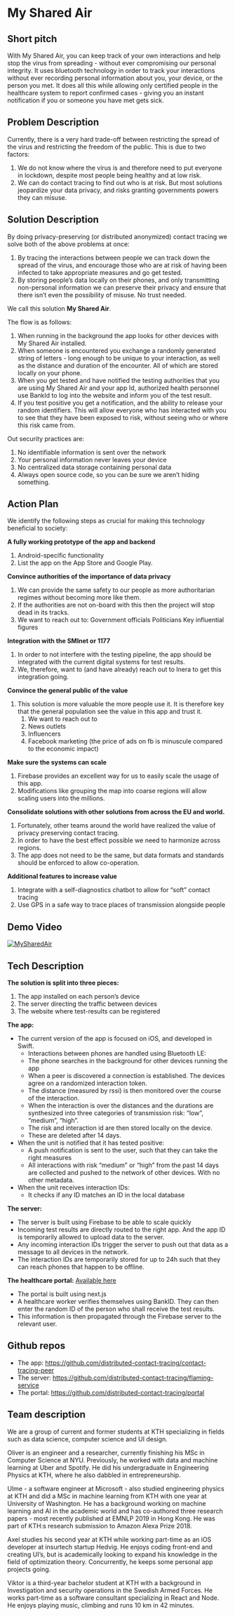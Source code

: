 # My Shared Air

## Short pitch

With My Shared Air, you can keep track of your own interactions and help stop the virus from spreading - without ever compromising our personal integrity. It uses bluetooth technology in order to track your interactions without ever recording personal information about you, your device, or the person you met. It does all this while allowing only certified people in the healthcare system to report confirmed cases - giving you an instant notification if you or someone you have met gets sick.

## Problem Description 

Currently, there is a very hard trade-off between restricting the spread of the virus and restricting the freedom of the public. This is due to two factors: 

1. We do not know where the virus is and therefore need to put everyone in lockdown, despite most people being healthy and at low risk. 
2. We can do contact tracing to find out who is at risk. But most solutions jeopardize your data privacy, and risks granting governments powers they can misuse. 


## Solution Description

By doing privacy-preserving (or distributed anonymized) contact tracing we solve both of the above problems at once: 
1. By tracing the interactions between people we can track down the spread of the virus, and encourage those who are at risk of having been infected to take appropriate measures and go get tested. 
2. By storing people’s data locally on their phones, and only transmitting non-personal information we can preserve their privacy and ensure that there isn’t even the possibility of misuse. No trust needed. 

We call this solution **My Shared Air**.

The flow is as follows: 
1. When running in the background the app looks for other devices with My Shared Air installed. 
2. When someone is encountered you exchange a randomly generated string of letters - long enough to be unique to your interaction, as well as the distance and duration of the encounter. All of which are stored locally on your phone. 
3. When you get tested and have notified the testing authorities that you are using My Shared Air and your app Id, authorized health personnel use BankId to log into the website and inform you of the test result.
4. If you test positive you get a notification, and the ability to release your random identifiers. This will allow everyone who has interacted with you to see that they have been exposed to risk, without seeing who or where this risk came from. 

Out security practices are: 
1. No identifiable information is sent over the network
2. Your personal information never leaves your device
3. No centralized data storage containing personal data
4. Always open source code, so you can be sure we aren’t hiding something. 

## Action Plan 

We identify the following steps as crucial for making this technology beneficial to society:

**A fully working prototype of the app and backend**
1. Android-specific functionality
2. List the app on the App Store and Google Play. 

**Convince authorities of the importance of data privacy**
1. We can provide the same safety to our people as more authoritarian regimes without becoming more like them. 
2. If the authorities are not on-board with this then the project will stop dead in its tracks. 
3. We want to reach out to: 
Government officials
Politicians 
Key influential figures

**Integration with the SMInet or 1177**
1. In order to not interfere with the testing pipeline, the app should be integrated with the current digital systems for test results.
2. We, therefore, want to (and have already) reach out to Inera to get this integration going. 

**Convince the general public of the value** 
1. This solution is more valuable the more people use it. It is therefore key that the general population see the value in this app and trust it. 
    1. We want to reach out to
    2. News outlets
    3. Influencers
    4. Facebook marketing (the price of ads on fb is minuscule compared to the economic impact)

**Make sure the systems can scale**
1. Firebase provides an excellent way for us to easily scale the usage of this app. 
2. Modifications like grouping the map into coarse regions will allow scaling users into the millions. 

**Consolidate solutions with other solutions from across the EU and world.**
1. Fortunately, other teams around the world have realized the value of privacy preserving contact tracing. 
2. In order to have the best effect possible we need to harmonize across regions. 
3. The app does not need to be the same, but data formats and standards should be enforced to allow co-operation. 

**Additional features to increase value**
1. Integrate with a self-diagnostics chatbot to allow for  “soft” contact tracing 
2. Use GPS in a safe way to trace places of transmission alongside people

## Demo Video
[![MySharedAir](https://img.youtube.com/vi/Ite7J0jusb8/0.jpg)](https://youtu.be/Ite7J0jusb8)

## Tech Description

**The solution is split into three pieces:** 
1. The app installed on each person’s device
2. The server directing the traffic between devices 
3. The website where test-results can be registered 

**The app:**
* The current version of the app is focused on iOS, and developed in Swift. 
    * Interactions between phones are handled using Bluetooth LE:
    * The phone searches in the background for other devices running the app
    * When a peer is discovered a connection is established. The devices agree on a randomized interaction token.
    * The distance (measured by rssi) is then monitored over the course of the interaction.
    * When the interaction is over the distances and the durations are synthesized into three categories of transmission risk: “low”, “medium”, “high”. 
    * The risk and interaction id are then stored locally on the device. 
    * These are deleted after 14 days.
* When the unit is notified that it has tested positive: 
    * A push notification is sent to the user, such that they can take the right measures
    * All interactions with risk “medium” or “high” from the past 14 days are collected and pushed to the network of other devices. With no other metadata. 
* When the unit receives interaction IDs:
    * It checks if any ID matches an ID in the local database

**The server:** 
* The server is built using Firebase to be able to scale quickly
* Incoming test results are directly routed to the right app. And the app ID is temporarily allowed to upload data to the server. 
* Any incoming interaction IDs trigger the server to push out that data as a message to all devices in the network. 
* The interaction IDs are temporarily stored for up to 24h such that they can reach phones that happen to be offline. 

**The healthcare portal:** [Available here](https://www.mysharedair.se/)
* The portal is built using next.js
* A healthcare worker verifies themselves using BankID. They can then enter the random ID of the person who shall receive the test results. 
* This information is then propagated through the Firebase server to the relevant user. 

## Github repos
* The app: https://github.com/distributed-contact-tracing/contact-tracing-peer
* The server: https://github.com/distributed-contact-tracing/flaming-service
* The portal: https://github.com/distributed-contact-tracing/portal 

## Team description
We are a group of current and former students at KTH specializing in fields such as data science, computer science and UI design.

Oliver is an engineer and a researcher, currently finishing his MSc in Computer Science at NYU. Previously, he worked with data and machine learning at Uber and Spotify. He did his undergraduate in Engineering Physics at KTH, where he also dabbled in entrepreneurship. 

Ulme - a software engineer at Microsoft - also studied engineering physics at KTH and did a MSc in machine learning from KTH with one year at University of Washington. He has a background working on machine learning and AI in the academic world and has co-authored three research papers - most recently published at EMNLP 2019 in Hong Kong. He was part of KTH:s research submission to Amazon Alexa Prize 2018.

Axel studies his second year at KTH while working part-time as an iOS developer at insurtech startup Hedvig. He enjoys coding front-end and creating UI’s, but is academically looking to expand his knowledge in the field of optimization theory. Concurrently, he keeps some personal app projects going.

Viktor is a third-year bachelor student at KTH with a background in Investigation and security operations in the Swedish Armed Forces. He works part-time as a software consultant specializing in React and Node. He enjoys playing music, climbing and runs 10 km in 42 minutes.

